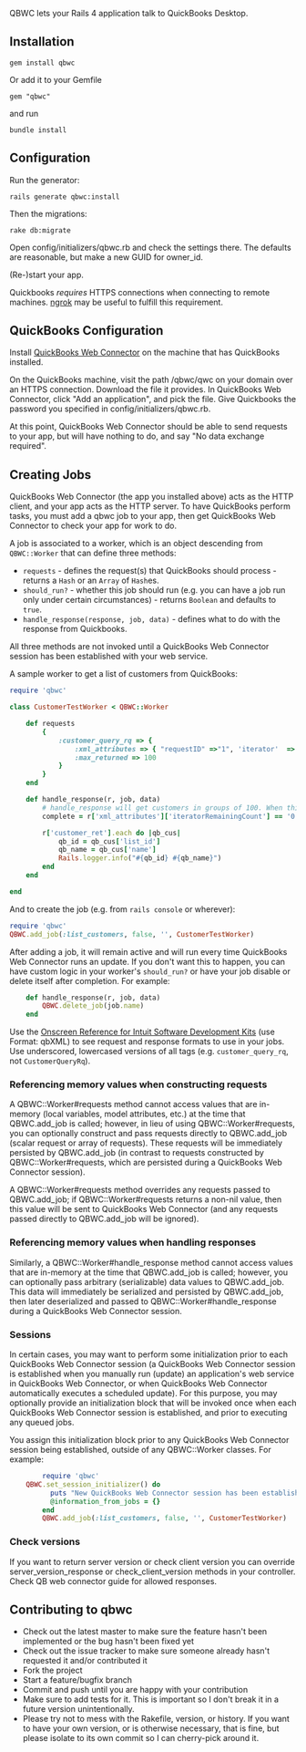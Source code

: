 QBWC lets your Rails 4 application talk to QuickBooks Desktop.

## Installation

`gem install qbwc`

Or add it to your Gemfile

`gem "qbwc"`

and run

`bundle install`

## Configuration

Run the generator:

`rails generate qbwc:install`

Then the migrations:

`rake db:migrate`

Open config/initializers/qbwc.rb and check the settings there. The defaults are reasonable, but make a new GUID for owner_id.

(Re-)start your app.

Quickbooks *requires* HTTPS connections when connecting to remote machines. [ngrok](https://ngrok.com/) may be useful to fulfill this requirement.

## QuickBooks Configuration

Install [QuickBooks Web Connector](http://marketplace.intuit.com/webconnector/) on the machine that has QuickBooks installed.

On the QuickBooks machine, visit the path /qbwc/qwc on your domain over an HTTPS connection. Download the file it provides. In QuickBooks Web Connector, click "Add an application", and pick the file. Give Quickbooks the password you specified in config/initializers/qbwc.rb.

At this point, QuickBooks Web Connector should be able to send requests to your app, but will have nothing to do, and say "No data exchange required".

## Creating Jobs

QuickBooks Web Connector (the app you installed above) acts as the HTTP client, and your app acts as the HTTP server. To have QuickBooks perform tasks, you must add a qbwc job to your app, then get QuickBooks Web Connector to check your app for work to do.

A job is associated to a worker, which is an object descending from `QBWC::Worker` that can define three methods:

- `requests` - defines the request(s) that QuickBooks should process - returns a `Hash` or an `Array` of `Hash`es.
- `should_run?` - whether this job should run (e.g. you can have a job run only under certain circumstances) - returns `Boolean` and defaults to `true`.
- `handle_response(response, job, data)` - defines what to do with the response from Quickbooks.

All three methods are not invoked until a QuickBooks Web Connector session has been established with your web service.

A sample worker to get a list of customers from QuickBooks:

```ruby
require 'qbwc'

class CustomerTestWorker < QBWC::Worker

	def requests
		{
			:customer_query_rq => {
				:xml_attributes => { "requestID" =>"1", 'iterator'  => "Start" },
				:max_returned => 100
			}
		}
	end

	def handle_response(r, job, data)
		# handle_response will get customers in groups of 100. When this is 0, we're done.
		complete = r['xml_attributes']['iteratorRemainingCount'] == '0'

		r['customer_ret'].each do |qb_cus|
			qb_id = qb_cus['list_id']
			qb_name = qb_cus['name']
			Rails.logger.info("#{qb_id} #{qb_name}")
		end
	end

end
```

And to create the job (e.g. from `rails console` or wherever):

```ruby
require 'qbwc'
QBWC.add_job(:list_customers, false, '', CustomerTestWorker)
```

After adding a job, it will remain active and will run every time QuickBooks Web Connector runs an update. If you don't want this to happen, you can have custom logic in your worker's `should_run?` or have your job disable or delete itself after completion. For example:

```ruby
	def handle_response(r, job, data)
		QBWC.delete_job(job.name)
	end

```


Use the [Onscreen Reference for Intuit Software Development Kits](https://developer-static.intuit.com/qbSDK-current/Common/newOSR/index.html) (use Format: qbXML) to see request and response formats to use in your jobs. Use underscored, lowercased versions of all tags (e.g. `customer_query_rq`, not `CustomerQueryRq`).

### Referencing memory values when constructing requests ###

A QBWC::Worker#requests method cannot access values that are in-memory (local variables, model attributes, etc.) at the time that QBWC.add_job is called; however, in lieu of using QBWC::Worker#requests, you can optionally construct and pass requests directly to QBWC.add_job (scalar request or array of requests). These requests will be immediately persisted by QBWC.add_job (in contrast to requests constructed by QBWC::Worker#requests, which are persisted during a QuickBooks Web Connector session).

A QBWC::Worker#requests method overrides any requests passed to QBWC.add_job; if QBWC::Worker#requests returns a non-nil value, then this value will be sent to QuickBooks Web Connector (and any requests passed directly to QBWC.add_job will be ignored).

### Referencing memory values when handling responses ###

Similarly, a QBWC::Worker#handle_response method cannot access values that are in-memory at the time that QBWC.add_job is called; however, you can optionally pass arbitrary (serializable) data values to QBWC.add_job. This data will immediately be serialized and persisted by QBWC.add_job, then later deserialized and passed to QBWC::Worker#handle_response during a QuickBooks Web Connector session.

### Sessions ###

In certain cases, you may want to perform some initialization prior to each QuickBooks Web Connector session (a QuickBooks Web Connector session is established when you manually run (update) an application's web service in QuickBooks Web Connector, or when QuickBooks Web Connector automatically executes a scheduled update). For this purpose, you may optionally provide an initialization block that will be invoked once when each QuickBooks Web Connector session is established, and prior to executing any queued jobs.

You assign this initialization block prior to any QuickBooks Web Connector session being established, outside of any QBWC::Worker classes. For example:

```ruby
        require 'qbwc'
	QBWC.set_session_initializer() do
          puts "New QuickBooks Web Connector session has been established"
          @information_from_jobs = {}
        end
        QBWC.add_job(:list_customers, false, '', CustomerTestWorker)

```

### Check versions ###

If you want to return server version or check client version you can override server_version_response or check_client_version methods in your controller. Check QB web connector guide for allowed responses.

## Contributing to qbwc

* Check out the latest master to make sure the feature hasn't been implemented or the bug hasn't been fixed yet
* Check out the issue tracker to make sure someone already hasn't requested it and/or contributed it
* Fork the project
* Start a feature/bugfix branch
* Commit and push until you are happy with your contribution
* Make sure to add tests for it. This is important so I don't break it in a future version unintentionally.
* Please try not to mess with the Rakefile, version, or history. If you want to have your own version, or is otherwise necessary, that is fine, but please isolate to its own commit so I can cherry-pick around it.
